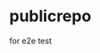 # publicrepo
for e2e test





















































































































































































































































































































































































































































































































































































































































































































































































































































































































































































































































































































































































































































































































































































































































































































































































































































































































































































































































































































































































































































































































































































































































































































































































































































































































































































































































